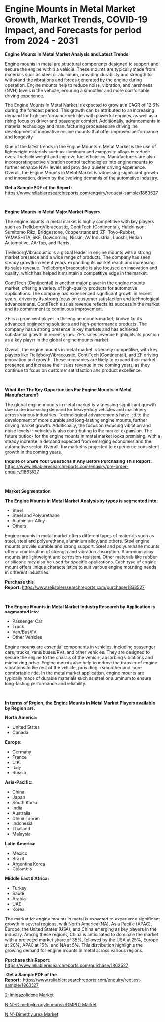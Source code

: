<p><h1>Engine Mounts in Metal Market Growth, Market Trends, COVID-19 Impact, and Forecasts for period from 2024 - 2031</h1></p><p><strong>Engine Mounts in Metal Market Analysis and Latest Trends</strong></p>
<p><p>Engine mounts in metal are structural components designed to support and secure the engine within a vehicle. These mounts are typically made from materials such as steel or aluminum, providing durability and strength to withstand the vibrations and forces generated by the engine during operation. Engine mounts help to reduce noise, vibration, and harshness (NVH) levels in the vehicle, ensuring a smoother and more comfortable driving experience.</p><p>The Engine Mounts in Metal Market is expected to grow at a CAGR of 12.6% during the forecast period. This growth can be attributed to an increasing demand for high-performance vehicles with powerful engines, as well as a rising focus on driver and passenger comfort. Additionally, advancements in material technology and manufacturing processes are driving the development of innovative engine mounts that offer improved performance and longevity.</p><p>One of the latest trends in the Engine Mounts in Metal Market is the use of lightweight materials such as aluminum and composite alloys to reduce overall vehicle weight and improve fuel efficiency. Manufacturers are also incorporating active vibration control technologies into engine mounts to further enhance NVH levels and provide a quieter driving experience. Overall, the Engine Mounts in Metal Market is witnessing significant growth and innovation, driven by the evolving demands of the automotive industry.</p></p>
<p><strong>Get a Sample PDF of the Report:&nbsp;</strong> <a href="https://www.reliableresearchreports.com/enquiry/request-sample/1863527">https://www.reliableresearchreports.com/enquiry/request-sample/1863527</a></p>
<p>&nbsp;</p>
<p><strong>Engine Mounts in Metal Major Market Players</strong></p>
<p><p>The engine mounts in metal market is highly competitive with key players such as TrelleborgVibracoustic, ContiTech (Continental), Hutchinson, Sumitomo Riko, Bridgestone, Cooperstandard, ZF, Toyo-Rubber, YAMASHITA, SKF, Dowcorning, Nissin, AV Industrial, Luoshi, Hetian Automotive, AA-Top, and Ramis.</p><p>TrelleborgVibracoustic is a global leader in engine mounts with a strong market presence and a wide range of products. The company has seen steady growth in recent years, expanding its market reach and increasing its sales revenue. TrelleborgVibracoustic is also focused on innovation and quality, which has helped it maintain a competitive edge in the market.</p><p>ContiTech (Continental) is another major player in the engine mounts market, offering a variety of high-quality products for automotive applications. The company has experienced significant growth in recent years, driven by its strong focus on customer satisfaction and technological advancements. ContiTech's sales revenue reflects its success in the market and its commitment to continuous improvement.</p><p>ZF is a prominent player in the engine mounts market, known for its advanced engineering solutions and high-performance products. The company has a strong presence in key markets and has achieved substantial growth in recent years. ZF's sales revenue highlights its position as a key player in the global engine mounts market.</p><p>Overall, the engine mounts in metal market is fiercely competitive, with key players like TrelleborgVibracoustic, ContiTech (Continental), and ZF driving innovation and growth. These companies are likely to expand their market presence and increase their sales revenue in the coming years, as they continue to focus on customer satisfaction and product excellence.</p></p>
<p>&nbsp;</p>
<p><strong>What Are The Key Opportunities For Engine Mounts in Metal Manufacturers?</strong></p>
<p><p>The global engine mounts in metal market is witnessing significant growth due to the increasing demand for heavy-duty vehicles and machinery across various industries. Technological advancements have led to the development of more durable and long-lasting engine mounts, further driving market growth. Additionally, the focus on reducing vibration and noise levels in vehicles is also contributing to the market expansion. The future outlook for the engine mounts in metal market looks promising, with a steady increase in demand expected from emerging economies and the automotive sector. Overall, the market is projected to experience consistent growth in the coming years.</p></p>
<p><strong>Inquire or Share Your Questions If Any Before Purchasing This Report:</strong> <a href="https://www.reliableresearchreports.com/enquiry/pre-order-enquiry/1863527">https://www.reliableresearchreports.com/enquiry/pre-order-enquiry/1863527</a></p>
<p>&nbsp;</p>
<p><strong>Market Segmentation</strong></p>
<p><strong>The Engine Mounts in Metal Market Analysis by types is segmented into:</strong></p>
<p><ul><li>Steel</li><li>Steel and Polyurethane</li><li>Aluminium Alloy</li><li>Others</li></ul></p>
<p><p>Engine mounts in metal market offers different types of materials such as steel, steel and polyurethane, aluminium alloy, and others. Steel engine mounts provide durable and strong support. Steel and polyurethane mounts offer a combination of strength and vibration absorption. Aluminium alloy mounts are lightweight and corrosion-resistant. Other materials like rubber or silicone may also be used for specific applications. Each type of engine mount offers unique characteristics to suit various engine mounting needs in different industries.</p></p>
<p><strong>Purchase this Report:&nbsp;</strong><a href="https://www.reliableresearchreports.com/purchase/1863527">https://www.reliableresearchreports.com/purchase/1863527</a></p>
<p>&nbsp;</p>
<p><strong>The Engine Mounts in Metal Market Industry Research by Application is segmented into:</strong></p>
<p><ul><li>Passenger Car</li><li>Truck</li><li>Van/Bus/RV</li><li>Other Vehicles</li></ul></p>
<p><p>Engine mounts are essential components in vehicles, including passenger cars, trucks, vans/buses/RVs, and other vehicles. They are designed to secure the engine to the chassis of the vehicle, absorbing vibrations and minimizing noise. Engine mounts also help to reduce the transfer of engine vibrations to the rest of the vehicle, providing a smoother and more comfortable ride. In the metal market application, engine mounts are typically made of durable materials such as steel or aluminum to ensure long-lasting performance and reliability.</p></p>
<p>&nbsp;</p>
<p><strong>In terms of Region, the Engine Mounts in Metal Market Players available by Region are:</strong></p>
<p>
    <p> <strong> North America: </strong>
        <ul>
            <li>United States</li>
            <li>Canada</li>
        </ul>
        </p> 
    <p> <strong> Europe: </strong>
        <ul>
            <li>Germany</li>
            <li>France</li>
            <li>U.K.</li>
            <li>Italy</li>
            <li>Russia</li>
        </ul>
        </p> 
    <p> <strong> Asia-Pacific: </strong>
        <ul>
            <li>China</li>
            <li>Japan</li>
            <li>South Korea</li>
            <li>India</li>
            <li>Australia</li>
            <li>China Taiwan</li>
            <li>Indonesia</li>
            <li>Thailand</li>
            <li>Malaysia</li>
        </ul>
        </p> 
    <p> <strong> Latin America: </strong>
        <ul>
            <li>Mexico</li>
            <li>Brazil</li>
            <li>Argentina Korea</li>
            <li>Colombia</li>
        </ul>
        </p> 
    <p> <strong> Middle East & Africa: </strong>
        <ul>
            <li>Turkey</li>
            <li>Saudi</li>
            <li>Arabia</li>
            <li>UAE</li>
            <li>Korea</li>
        </ul>
    </p>
    </p>
<p><p>The market for engine mounts in metal is expected to experience significant growth in several regions, with North America (NA), Asia Pacific (APAC), Europe, the United States (USA), and China emerging as key players in the industry. Among these regions, China is anticipated to dominate the market with a projected market share of 35%, followed by the USA at 25%, Europe at 20%, APAC at 15%, and NA at 5%. This distribution highlights the growing demand for engine mounts in metal across various regions.</p></p>
<p><strong>Purchase this Report: </strong><a href="https://www.reliableresearchreports.com/purchase/1863527">https://www.reliableresearchreports.com/purchase/1863527</a></p>
<p>&nbsp;<strong>Get a Sample PDF of the Report:&nbsp;&nbsp;</strong><a href="https://www.reliableresearchreports.com/enquiry/request-sample/1863527">https://www.reliableresearchreports.com/enquiry/request-sample/1863527</a></p>
<p><strong></strong></p>
<p><p><a href="https://view.publitas.com/reportprime-1/2-imidazolidone-market-size-evaluating-its-market-trends-growth-and-projections-2023-2030/">2-Imidazolidone Market</a></p><p><a href="https://view.publitas.com/reportprime-1/n-n-dimethylpropyleneurea-dmpu-market-research-report-forecasted-for-period-from-2023-2030-by-market-type-market-application-and-region/">N,N´-Dimethylpropyleneurea (DMPU) Market</a></p><p><a href="https://view.publitas.com/reportprime-1/n-n-dimethylurea-market-size-and-examines-its-market-scope-with-a-primary-focus-on-growth-opportunities-and-forecasted-trends-spanning-from-2023-to-2030/">N,N′-Dimethylurea Market</a></p></p>